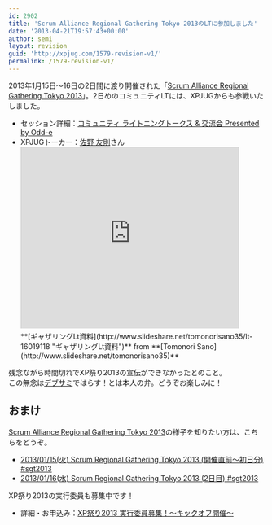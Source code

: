 ```yaml
---
id: 2902
title: 'Scrum Alliance Regional Gathering Tokyo 2013のLTに参加しました'
date: '2013-04-21T19:57:43+00:00'
author: semi
layout: revision
guid: 'http://xpjug.com/1579-revision-v1/'
permalink: /1579-revision-v1/
---
```


2013年1月15日〜16日の2日間に渡り開催された「[Scrum Alliance Regional Gathering Tokyo 2013](http://bit.ly/sgt2013xp)」。2日めのコミュニティLTには、XPJUGからも参戦いたしました。

- セッション詳細：[コミュニティ ライトニングトークス &amp; 交流会 Presented by Odd-e](http://scrumgatheringtokyo.org/2013/?page_id=148#S2A-6)
- XPJUGトーカー：[佐野 友則](https://twitter.com/sorano_tarou)さん  
    <iframe allowfullscreen="" frameborder="0" height="356" marginheight="0" marginwidth="0" mozallowfullscreen="" scrolling="no" src="http://www.slideshare.net/slideshow/embed_code/16019118" style="border:1px solid #CCC;border-width:1px 1px 0;margin-bottom:5px" webkitallowfullscreen="" width="427"> </iframe><div style="margin-bottom:5px">  **[ギャザリングLt資料](http://www.slideshare.net/tomonorisano35/lt-16019118 "ギャザリングLt資料")**  from **[Tomonori Sano](http://www.slideshare.net/tomonorisano35)** </div>

残念ながら時間切れでXP祭り2013の宣伝ができなかったとのこと。  
この無念は[デブサミ](http://event.shoeisha.jp/detail/1/)ではらす！とは本人の弁。どうぞお楽しみに！

## おまけ

[Scrum Alliance Regional Gathering Tokyo 2013](http://bit.ly/sgt2013xp)の様子を知りたい方は、こちらをどうぞ。

- [2013/01/15(火) Scrum Regional Gathering Tokyo 2013 (開催直前〜初日分) #sgt2013](http://togetter.com/li/439941)
- [2013/01/16(水) Scrum Regional Gathering Tokyo 2013 (2日目) #sgt2013](http://togetter.com/li/439957)

XP祭り2013の実行委員も募集中です！

- 詳細・お申込み：[XP祭り2013 実行委員募集！〜キックオフ開催〜](http://kokucheese.com/event/index/70170/)